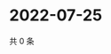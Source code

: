# 2022-07-25

共 0 条

<!-- BEGIN WEIBO -->
<!-- 最后更新时间 Mon Jul 25 2022 22:15:49 GMT+0800 (China Standard Time) -->

<!-- END WEIBO -->
